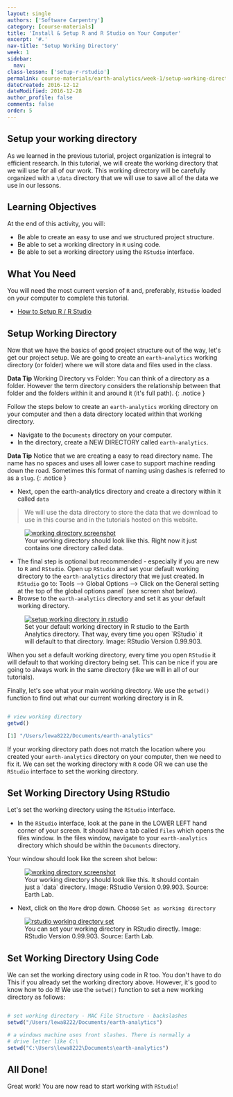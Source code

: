 ```yaml
---
layout: single
authors: ['Software Carpentry']
category: [course-materials]
title: 'Install & Setup R and R Studio on Your Computer'
excerpt: '#.'
nav-title: 'Setup Working Directory'
week: 1
sidebar:
  nav:
class-lesson: ['setup-r-rstudio']
permalink: course-materials/earth-analytics/week-1/setup-working-directory/
dateCreated: 2016-12-12
dateModified: 2016-12-28
author_profile: false
comments: false
order: 5
---
```



## Setup your working directory

As we learned in the previous tutorial, project organization is integral to
efficient research. In this tutorial, we will create the working directory that
we will use for all of our work. This working directory will be carefully
organized with a `\data` directory that we will use to save all of the data we
use in our lessons.

<div class='notice--success' markdown="1">

## <i class="fa fa-graduation-cap" aria-hidden="true"></i> Learning Objectives
At the end of this activity, you will:

* Be able to create an easy to use and we structured project structure.
* Be able to set a working directory in `R` using code.
* Be able to set a working directory using the `RStudio` interface.

## <i class="fa fa-check-square-o fa-2" aria-hidden="true"></i> What You Need

You will need the most current version of `R` and, preferably, `RStudio` loaded on
your computer to complete this tutorial.

* [How to Setup R / R Studio](/course-materials/earth-analytics/week-1/setup-r-rstudio/)

</div>


## Setup Working Directory

Now that we have the basics of good project structure out of the way, let's get
our project setup. We are going to create an `earth-analytics` working directory
(or folder) where we will store data and files used in the class.

<i class="fa fa-star"></i> **Data Tip** Working Directory vs Folder: You can think
of a directory as a folder. However the term directory considers the relationship
between that folder and the folders within it and around it (it's full path).
{: .notice }

Follow the steps below to create an `earth-analytics` working directory on your
computer and then a data directory located within that working directory.

* Navigate to the `Documents` directory on your computer.
* In the directory, create a NEW DIRECTORY called `earth-analytics`.

<i class="fa fa-star"></i> **Data Tip** Notice that we are creating a easy to
read directory name. The name has no spaces and uses all lower case to support
machine reading down the road. Sometimes this format of naming using dashes is
referred to as a `slug`.
{: .notice }

* Next, open the earth-analytics directory and create a directory within it
called `data`

> We will use the data directory to store the data that we download to use in
> this course and in the tutorials hosted on this website.



<figure>
	<a href="{{ site.url }}/images/course-materials/earth-analytics/week-1/setup-r-rstudio/working-dir-os.png">
	<img src="{{ site.url }}/images/course-materials/earth-analytics/week-1/setup-r-rstudio/working-dir-os.png" alt="working directory screenshot"></a>
	<figcaption> Your working directory should look like this. Right now it just
	contains one directory called data.
	</figcaption>
</figure>

* The final step is optional but recommended - especially if you are new to `R`
and `RStudio`. Open up `RStudio` and set your default working directory
to the `earth-analytics` directory that we just created. In `RStudio` go to:
Tools --> Global Options --> Click on the General setting at the top of the global
options panel` (see screen shot below).
* Browse to the `earth-analytics` directory and set it as your default working directory.

<figure>
	<a href="{{ site.url }}/images/course-materials/earth-analytics/week-1/setup-r-rstudio/r-studio-wd-setup.png">
	<img src="{{ site.url }}/images/course-materials/earth-analytics/week-1/setup-r-rstudio/r-studio-wd-setup.png" alt="setup working directory in rstudio"></a>
	<figcaption> Set your default working directory in R studio to the Earth Analytics
  directory. That way, every time you open `RStudio` it will default to that
  directory. Image: RStudio Version 0.99.903.
	</figcaption>
</figure>

When you set a default working directory, every time you open `RStudio` it will
default to that working directory being set. This can be nice if you are going
to always work in the same directory (like we will in all of our tutorials).

Finally, let's see what your main working directory. We use the  `getwd()` function
to find out what our current working directory is in R.


```r

# view working directory
getwd()

```


```r
[1] "/Users/lewa8222/Documents/earth-analytics"
```

If your working directory path does not match the location where you created your
`earth-analytics` directory on your computer, then we need to fix it. We can
set the working directory with `R` code OR we can use the `RStudio` interface to
set the working directory.

## Set Working Directory Using RStudio

Let's set the working directory using the `RStudio` interface.

* In the `RStudio` interface, look at the pane in the LOWER LEFT hand corner of your
screen. It should have a tab called `Files` which opens the files window. In
the files window, navigate to your `earth-analytics` directory which should be
within the `Documents` directory.

Your window should look like the screen shot below:

<figure>
	<a href="{{ site.url }}/images/course-materials/earth-analytics/week-1/setup-r-rstudio/working-directory.png">
	<img src="{{ site.url }}/images/course-materials/earth-analytics/week-1/setup-r-rstudio/working-directory.png" alt="working directory screenshot"></a>
	<figcaption> Your working directory should look like this. It should contain
	just a `data` directory. Image: RStudio Version 0.99.903. Source: Earth Lab.
	</figcaption>
</figure>

* Next, click on the `More` drop down. Choose `Set as working directory`

<figure>
	<a href="{{ site.url }}/images/course-materials/earth-analytics/week-1/setup-r-rstudio/set-working-dir-rstudio.png">
	<img src="{{ site.url }}/images/course-materials/earth-analytics/week-1/setup-r-rstudio/set-working-dir-rstudio.png" alt="rstudio working directory set"></a>
	<figcaption> You can set your working directory in RStudio directly. Image: RStudio Version 0.99.903. Source: Earth Lab.
	</figcaption>
</figure>


## Set Working Directory Using Code

We can set the working directory  using code in R too. You don't have to do This
if you already set the working directory above. However, it's good to know how
to do it! We use the `setwd()` function to set a new working directory as follows:



```r

# set working directory - MAC File Structure - backslashes
setwd("/Users/lewa8222/Documents/earth-analytics")

# a windows machine uses front slashes. There is normally a
# drive letter like C:\
setwd("C:\Users\lewa8222\Documents\earth-analytics")

```

## All Done!
Great work! You are now read to start working with `RStudio`!
